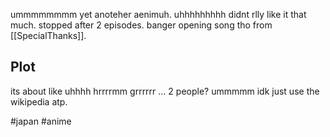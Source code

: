 ummmmmmmm yet anoteher aenimuh. uhhhhhhhhh didnt rlly like it that much. stopped after 2 episodes. banger opening song tho from [[SpecialThanks]].
## Plot
its about like uhhhh hrrrrmm grrrrrr ... 2 people? ummmmm idk just use the wikipedia atp.

#japan #anime 